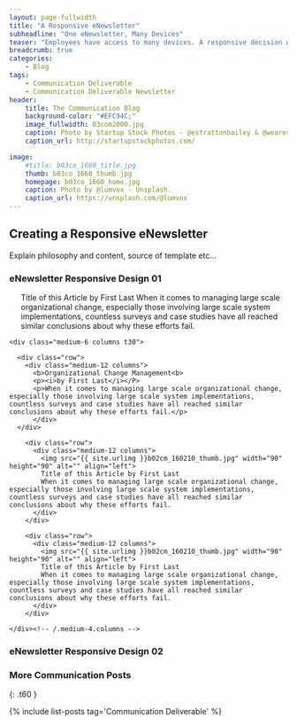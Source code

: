 ```yaml
---
layout: page-fullwidth
title: "A Responsive eNewsletter"
subheadline: "One eNewsletter, Many Devices"
teaser: "Employees have access to many devices. A responsive decision will allow them to view eNewsletter content however they choose."
breadcrumb: true
categories:
    - Blog
tags:
    - Communication Deliverable
    - Communication Deliverable Newsletter
header:
    title: The Communication Blog
    background-color: "#EFC94C;"
    image_fullwidth: 03com2000.jpg
    caption: Photo by Startup Stock Photos - @estrattonbailey & @wearesculpt.
    caption_url: http://startupstockphotos.com/

image:
    #title: b03co_1660_title.jpg
    thumb: b03co_1660_thumb.jpg
    homepage: b03co_1660_home.jpg
    caption: Photo by @lumvox - Unsplash.
    caption_url: https://unsplash.com/@lumvox
---
```

<!--more-->

## Creating a Responsive eNewsletter
Explain philosophy and content, source of template etc...


### eNewsletter Responsive Design 01
<div class="row">
    <div class="medium-6 columns t30">
      <img src="{{ site.urlimg }}b02cm_160210_title.jpg" alt="">
      Title of this Article by First Last
      When it comes to managing large scale organizational change, especially those involving large scale system implementations, countless surveys and case studies have all reached similar conclusions about why these efforts fail.
    </div><!-- /.medium-4.columns -->

    <div class="medium-6 columns t30">

      <div class="row">
        <div class="medium-12 columns">
          <b>Organizational Change Management<b>
          <p><i>by First Last</i></P>
          <p>When it comes to managing large scale organizational change, especially those involving large scale system implementations, countless surveys and case studies have all reached similar conclusions about why these efforts fail.</p>
          </div>
      </div>
      
        <div class="row">
          <div class="medium-12 columns">
            <img src="{{ site.urlimg }}b02cm_160210_thumb.jpg" width="90" height="90" alt="" align="left">
            Title of this Article by First Last
            When it comes to managing large scale organizational change, especially those involving large scale system implementations, countless surveys and case studies have all reached similar conclusions about why these efforts fail.
          </div>
        </div>

        <div class="row">
          <div class="medium-12 columns">
            <img src="{{ site.urlimg }}b02cm_160210_thumb.jpg" width="90" height="90" alt="" align="left">
            Title of this Article by First Last
            When it comes to managing large scale organizational change, especially those involving large scale system implementations, countless surveys and case studies have all reached similar conclusions about why these efforts fail.
          </div>
        </div>

    </div><!-- /.medium-4.columns -->
</div><!-- /.row -->




### eNewsletter Responsive Design 02




### More Communication Posts
{: .t60 }

{% include list-posts tag='Communication Deliverable' %}
